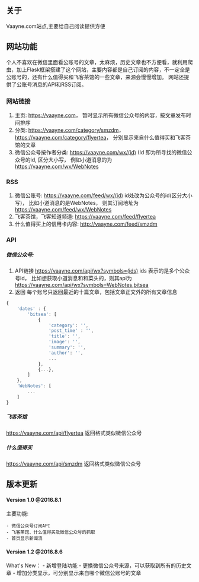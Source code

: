 ## 关于
Vaayne.com站点,主要给自己阅读提供方便


## 网站功能

个人不喜欢在微信里面看公账号的文章，太麻烦，历史文章也不方便看，就利用爬虫，加上Flask框架搭建了这个网站，主要内容都是自己订阅的内容，不一定全是公账号的，还有什么值得买和飞客茶馆的一些文章，来源会慢慢增加。
网站还提供了公账号消息的API和RSS订阅。

### 网站链接
1. 主页: <https://vaayne.com>， 暂时显示所有微信公众号的内容，按文章发布时间排序
2. 分类: <https://vaayne.com/category/smzdm>，   <https://vaayne.com/category/flyertea>， 分别显示来自什么值得买和飞客茶馆的文章
3. 微信公众号按作者分类: <https://vaayne.com/wx/(id)> (Id 即为所寻找的微信公众号的id, 区分大小写， 例如小道消息的为<https://vaayne.com/wx/WebNotes>

### RSS
1. 微信公账号: <https://vaayne.com/feed/wx/(id)> 
       id处改为公众号的id(区分大小写)， 比如小道消息的是WebNotes， 则其订阅地址为<https://vaayne.com/feed/wx/WebNotes>
2. 飞客茶馆，飞客知道频道: <https://vaayne.com/feed/flyertea>
3. 什么值得买上的信用卡内容: <http://vaayne.com/feed/smzdm>

### API
#####  微信公众号: 
1. API链接  <https://vaayne.com/api/wx?symbols=(ids)>
        ids 表示的是多个公众号id， 比如想获取小道消息和和菜头的，则其api为<https://vaayne.com/api/wx?symbols=WebNotes,bitsea>
2. 返回
每个账号只返回最近的十篇文章，包括文章正文外的所有文章信息
```javascript
{
	'dates' : {
		'bitsea': [
			{
				'category': '',
				'post_time' : '',
				'title': '',
				'image': '',
				'summary': '',
				'author': '',
				...
			},
			{...},
		]
	},
	'WebNotes': [
		...
	]
}
```

##### 飞客茶馆
<https://vaayne.com/api/flyertea>
返回格式类似微信公众号

##### 什么值得买
<https://vaayne.com/api/smzdm>
返回格式类似微信公众号



## 版本更新

####  Version 1.0 @2016.8.1

主要功能:

    - 微信公众号订阅API
    - 飞客茶馆、什么值得买及微信公众号的抓取
    - 首页显示新闻流

#### Version 1.2 @2016.8.6

What's New：
	- 新增登陆功能
	- 更换微信公众号来源，可以获取到所有的历史文章
	- 增加分类显示，可分别显示来自哪个微信公账号的文章

